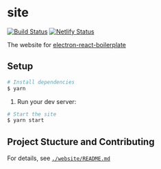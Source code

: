 # site

[![Build Status](https://travis-ci.org/electron-react-boilerplate/site.svg?branch=master)](https://travis-ci.org/electron-react-boilerplate/site)
[![Netlify Status](https://img.shields.io/endpoint.svg?url=https%3A%2F%2Fdeveloper.oswaldlabs.com%2Fnetlify-status%2F09eae66b-2119-45c4-9672-dfbd388f1d20)](https://app.netlify.com/sites/electron-react-boilerplate/deploys)

The website for [electron-react-boilerplate](https://github.com/electron-react-boilerplate/electron-react-boilerplate)

## Setup

```sh
# Install dependencies
$ yarn
```
1. Run your dev server:

```sh
# Start the site
$ yarn start
```

## Project Stucture and Contributing

For details, see [`./website/README.md`](https://github.com/electron-react-boilerplate/site/blob/master/website/README.md)
